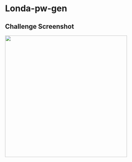 # Londa-pw-gen



## Challenge Screenshot 
<div>
    <img src="/Londa-pw-gen/pwscreenshot.jpg" width="400px"/>
</div>
